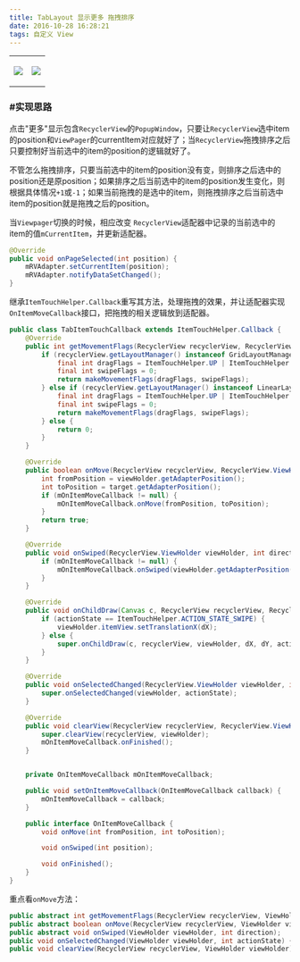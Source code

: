 ```yaml
---
title: TabLayout 显示更多 拖拽排序
date: 2016-10-28 16:28:21
tags: 自定义 View
---
```


<table><tr>

<td>

<div align=center>

![](https://ws2.sinaimg.cn/large/ad5b14bfgw1f9cbz0w6uqg207i0dckjm.gif)

</div>

</td>

<td>

<div align=center>

![](https://ws4.sinaimg.cn/large/ad5b14bfgw1f982dfj8dpg207i0dcb2a.gif)

</div>

</td>

</tr></table>

### #实现思路

点击"更多"显示包含`RecyclerView`的`PopupWindow`，只要让`RecyclerView`选中item的position和`ViewPager`的currentItem对应就好了；当`RecyclerView`拖拽排序之后只要控制好当前选中的item的position的逻辑就好了。

不管怎么拖拽排序，只要当前选中的item的position没有变，则排序之后选中的position还是原position；如果排序之后当前选中的item的position发生变化，则根据具体情况`+1`或`-1`；如果当前拖拽的是选中的item，则拖拽排序之后当前选中item的position就是拖拽之后的position。

当`Viewpager`切换的时候，相应改变 `RecyclerView`适配器中记录的当前选中的item的值`mCurrentItem`，并更新适配器。

```java
@Override
public void onPageSelected(int position) {
    mRVAdapter.setCurrentItem(position);
    mRVAdapter.notifyDataSetChanged();
}
```

继承`ItemTouchHelper.Callback`重写其方法，处理拖拽的效果，并让适配器实现`OnItemMoveCallback`接口，把拖拽的相关逻辑放到适配器。

```java
public class TabItemTouchCallback extends ItemTouchHelper.Callback {
    @Override
    public int getMovementFlags(RecyclerView recyclerView, RecyclerView.ViewHolder viewHolder) {
        if (recyclerView.getLayoutManager() instanceof GridLayoutManager) {
            final int dragFlags = ItemTouchHelper.UP | ItemTouchHelper.DOWN | ItemTouchHelper.LEFT | ItemTouchHelper.RIGHT;
            final int swipeFlags = 0;
            return makeMovementFlags(dragFlags, swipeFlags);
        } else if (recyclerView.getLayoutManager() instanceof LinearLayoutManager) {
            final int dragFlags = ItemTouchHelper.UP | ItemTouchHelper.DOWN;
            final int swipeFlags = 0;
            return makeMovementFlags(dragFlags, swipeFlags);
        } else {
            return 0;
        }
    }

    @Override
    public boolean onMove(RecyclerView recyclerView, RecyclerView.ViewHolder viewHolder, RecyclerView.ViewHolder target) {
        int fromPosition = viewHolder.getAdapterPosition();
        int toPosition = target.getAdapterPosition();
        if (mOnItemMoveCallback != null) {
            mOnItemMoveCallback.onMove(fromPosition, toPosition);
        }
        return true;
    }

    @Override
    public void onSwiped(RecyclerView.ViewHolder viewHolder, int direction) {
        if (mOnItemMoveCallback != null) {
            mOnItemMoveCallback.onSwiped(viewHolder.getAdapterPosition());
        }
    }

    @Override
    public void onChildDraw(Canvas c, RecyclerView recyclerView, RecyclerView.ViewHolder viewHolder, float dX, float dY, int actionState, boolean isCurrentlyActive) {
        if (actionState == ItemTouchHelper.ACTION_STATE_SWIPE) {
            viewHolder.itemView.setTranslationX(dX);
        } else {
            super.onChildDraw(c, recyclerView, viewHolder, dX, dY, actionState, isCurrentlyActive);
        }
    }

    @Override
    public void onSelectedChanged(RecyclerView.ViewHolder viewHolder, int actionState) {
        super.onSelectedChanged(viewHolder, actionState);
    }

    @Override
    public void clearView(RecyclerView recyclerView, RecyclerView.ViewHolder viewHolder) {
        super.clearView(recyclerView, viewHolder);
        mOnItemMoveCallback.onFinished();
    }


    private OnItemMoveCallback mOnItemMoveCallback;

    public void setOnItemMoveCallback(OnItemMoveCallback callback) {
        mOnItemMoveCallback = callback;
    }

    public interface OnItemMoveCallback {
        void onMove(int fromPosition, int toPosition);

        void onSwiped(int position);

        void onFinished();
    }
}
```

重点看`onMove`方法：



```java
public abstract int getMovementFlags(RecyclerView recyclerView, ViewHolder viewHolder);
public abstract boolean onMove(RecyclerView recyclerView, ViewHolder viewHolder, ViewHolder target);
public abstract void onSwiped(ViewHolder viewHolder, int direction);
public void onSelectedChanged(ViewHolder viewHolder, int actionState) {}
public void clearView(RecyclerView recyclerView, ViewHolder viewHolder) {}
```

